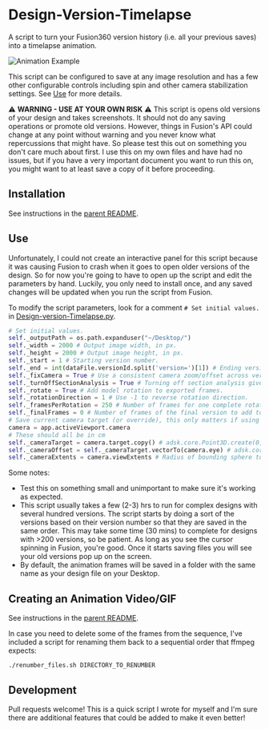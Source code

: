 # Design-Version-Timelapse
A script to turn your Fusion360 version history (i.e. all your previous saves) into a timelapse animation.

![Animation Example](docs/animation.gif)

This script can be configured to save at any image resolution and has a few other configurable controls including spin and other camera stabilization settings.  See [Use](#Use) for more details.  

⚠️ **WARNING - USE AT YOUR OWN RISK** ⚠️ This script is opens old versions of your design and takes screenshots.  It should not do any saving operations or promote old versions.  However, things in Fusion's API could change at any point without warning and you never know what repercussions that might have.  So please test this out on something you don't care much about first.  I use this on my own files and have had no issues, but if you have a very important document you want to run this on, you might want to at least save a copy of it before proceeding.


## Installation

See instructions in the [parent README](https://github.com/amandaghassaei/Fusion360-Scripts#installation).


## Use

Unfortunately, I could not create an interactive panel for this script because it was causing Fusion to crash when it goes to open older versions of the design.  So for now you're going to have to open up the script and edit the parameters by hand.  Luckily, you only need to install once, and any saved changes will be updated when you run the script from Fusion.

To modify the script parameters, look for a comment `# Set initial values.` in [Design-version-Timelapse.py](Design-Version-Timelapse/Design-Version-Timelapse.py).

```py
# Set initial values.
self._outputPath = os.path.expanduser("~/Desktop/")
self._width = 2000 # Output image width, in px.
self._height = 2000 # Output image height, in px.
self._start = 1 # Starting version number.
self._end = int(dataFile.versionId.split('version=')[1]) # Ending version number (defaults to current opened version).
self._fixCamera = True # Use a consistent camera zoom/offset across versions (if False, will adjust camera to fit model boundaries for each version, I think it looks better set to True)
self._turnOffSectionAnalysis = True # Turning off section analysis gives better quality animations.
self._rotate = True # Add model rotation to exported frames.
self._rotationDirection = 1 # Use -1 to reverse rotation direction.
self._framesPerRotation = 250 # Number of frames for one complete rotation of model.
self._finalFrames = 0 # Number of frames of the final version to add to end of sequence.
# Save current camera target (or override), this only matters if using fixCamera = True.
camera = app.activeViewport.camera
# These should all be in cm
self._cameraTarget = camera.target.copy() # adsk.core.Point3D.create(0, 0, 0)
self._cameraOffset = self._cameraTarget.vectorTo(camera.eye) # adsk.core.Vector3D.create(1, 1, 1)
self._cameraExtents = camera.viewExtents # Radius of bounding sphere to fit camera view to.
```

Some notes:

- Test this on something small and unimportant to make sure it's working as expected.
- This script usually takes a few (2-3) hrs to run for complex designs with several hundred versions.  The script starts by doing a sort of the versions based on their version number so that they are saved in the same order.  This may take some time (30 mins) to complete for designs with >200 versions, so be patient.  As long as you see the cursor spinning in Fusion, you're good.  Once it starts saving files you will see your old versions pop up on the screen.
- By default, the animation frames will be saved in a folder with the same name as your design file on your Desktop.


## Creating an Animation Video/GIF

See instructions in the [parent README](https://github.com/amandaghassaei/Fusion360-Scripts#creating-an-animation-video).

In case you need to delete some of the frames from the sequence, I've included a script for renaming them back to a sequential order that ffmpeg expects:

`./renumber_files.sh DIRECTORY_TO_RENUMBER`

## Development

Pull requests welcome!  This is a quick script I wrote for myself and I'm sure there are additional features that could be added to make it even better!
